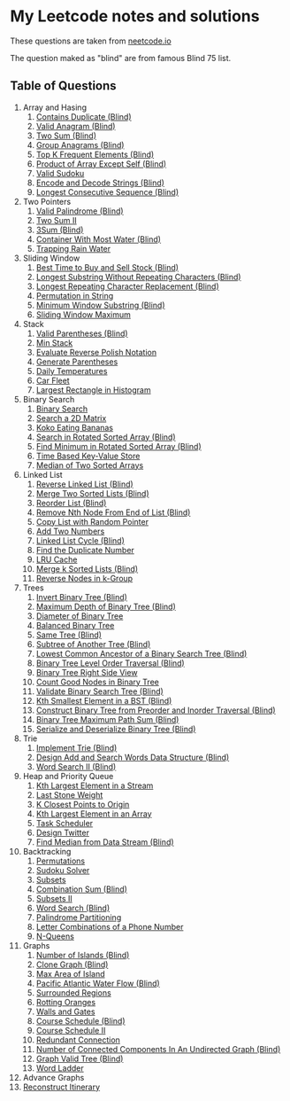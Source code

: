 # My Leetcode notes and solutions

These questions are taken from [neetcode.io](https://neetcode.io/)

The question maked as "blind" are from famous Blind 75 list.

## Table of Questions

1. Array and Hasing
   1. [Contains Duplicate (Blind)](./array-and-hashing/contains-duplicate.md)
   2. [Valid Anagram (Blind)](./array-and-hashing/valid-anagram.md)
   3. [Two Sum (Blind)](./array-and-hashing/two-sum.md)
   4. [Group Anagrams (Blind)](./array-and-hashing/two-sum.md)
   5. [Top K Frequent Elements (Blind)](./array-and-hashing/top-k-frequnt-elements.md)
   6. [Product of Array Except Self (Blind)](./array-and-hashing/product-of-array-except-self.md)
   7. [Valid Sudoku](./array-and-hashing/valid.sudoku.md)
   8. [Encode and Decode Strings (Blind)](./array-and-hashing/encode-decode-strings.md)
   9. [Longest Consecutive Sequence (Blind)](./array-and-hashing/longest-consecutive-sequence.md)
2. Two Pointers
   1. [Valid Palindrome (Blind)](./two-pointers/valid-palindrome.md)
   2. [Two Sum II](./two-pointers/two-sum-ii.md)
   3. [3Sum (Blind)](./two-pointers/3-sum.md)
   4. [Container With Most Water (Blind)](./two-pointers/container-with-most-water.md)
   5. [Trapping Rain Water](./two-pointers/trapping-rain-water.md)
3. Sliding Window
   1. [Best Time to Buy and Sell Stock (Blind)](./sliding-window/best-time-to-buy-and-sell-stock.md)
   2. [Longest Substring Without Repeating Characters (Blind)](./sliding-window/longest-substring-without-repeating-characters.md)
   3. [Longest Repeating Character Replacement (Blind)](./sliding-window/longest-repeating-character-replacement.md)
   4. [Permutation in String](./sliding-window/permutation-in-string.md)
   5. [Minimum Window Substring (Blind)](./sliding-window/minimum-window-substring.md)
   6. [Sliding Window Maximum](./sliding-window/sliding-window-maximum.md)
4. Stack
   1. [Valid Parentheses (Blind)](./stack/valid-parentheses.md)
   2. [Min Stack](./stack/min-stack.md)
   3. [Evaluate Reverse Polish Notation](./stack/evaluate-reverse-polish-notation.md)
   4. [Generate Parentheses](./stack/generate-parentheses.md)
   5. [Daily Temperatures](./stack/daily-temperatures.md)
   6. [Car Fleet](./stack/car-fleet.md)
   7. [Largest Rectangle in Histogram](./stack/largest-rectangle-in-histogram.md)
5. Binary Search
   1. [Binary Search](./binary-search/binary-search.md)
   2. [Search a 2D Matrix](./binary-search/search-a-2d-matrix.md)
   3. [Koko Eating Bananas](./binary-search/koko-eating-bananas.md)
   4. [Search in Rotated Sorted Array (Blind)](./binary-search/search-in-rotated-sorted-array.md)
   5. [Find Minimum in Rotated Sorted Array (Blind)](./binary-search/find-minimum-in-rotated-sorted-array.md)
   6. [Time Based Key-Value Store](./binary-search/time-based-key-value-store.md)
   7. [Median of Two Sorted Arrays](./binary-search/median-of-two-sorted-arrays.md)
6. Linked List
   1. [Reverse Linked List (Blind)](./linked-list/reverse-linked-list.md)
   2. [Merge Two Sorted Lists (Blind)](./linked-list/merge-two-sorted-lists.md)
   3. [Reorder List (Blind)](./linked-list/reorder-list.md)
   4. [Remove Nth Node From End of List (Blind)](./linked-list/remove-nth-node-from-end-of-list.md)
   5. [Copy List with Random Pointer](./linked-list/copy-list-with-random-pointer.md)
   6. [Add Two Numbers](./linked-list/add-two-numbers.md)
   7. [Linked List Cycle (Blind)](./linked-list/linked-list-cycle.md)
   8. [Find the Duplicate Number](./linked-list/find-the-duplicate-number.md)
   9. [LRU Cache](./linked-list/lru-cache.md)
   10. [Merge k Sorted Lists (Blind)](./linked-list/merge-k-sorted-lists.md)
   11. [Reverse Nodes in k-Group](./linked-list/reverse-nodes-in-k-group.md)
7. Trees
   1. [Invert Binary Tree (Blind)](./tree/invert-binary-tree.md)
   2. [Maximum Depth of Binary Tree (Blind)](./tree/maximum-depth-of-binary-tree.md)
   3. [Diameter of Binary Tree](./tree/diameter-of-binary-tree.md)
   4. [Balanced Binary Tree](./tree/balanced-binary-tree.md)
   5. [Same Tree (Blind)](./tree/same-tree.md)
   6. [Subtree of Another Tree (Blind)](./tree/subtree-of-another-tree.md)
   7. [Lowest Common Ancestor of a Binary Search Tree (Blind)](./tree/lowest-common-ancestor-of-a-binary-search-tree.md)
   8. [Binary Tree Level Order Traversal (Blind)](./tree/binary-tree-level-order-traversal.md)
   9. [Binary Tree Right Side View](./tree/binary-tree-right-side-view.md)
   10. [Count Good Nodes in Binary Tree](./tree/count-good-nodes-in-binary-tree.md)
   11. [Validate Binary Search Tree (Blind)](./tree/validate-binary-search-tree.md)
   12. [Kth Smallest Element in a BST (Blind)](./tree/kth-smallest-element-in-a-bst.md)
   13. [Construct Binary Tree from Preorder and Inorder Traversal (Blind)](./tree/construct-binary-tree-from-preorder-and-inorder-traversal.md)
   14. [Binary Tree Maximum Path Sum (Blind)](./tree/binary-tree-maximum-path-sum.md)
   15. [Serialize and Deserialize Binary Tree (Blind)](./tree/serialize-and-deserialize-binary-tree.md)
8. Trie
   1. [Implement Trie (Blind)](./trie/implement-trie.md)
   2. [Design Add and Search Words Data Structure (Blind)](./trie/design-add-and-search-words-data-structure.md)
   3. [Word Search II (Blind)](./trie/word-search-ii.md)
9. Heap and Priority Queue
   1. [Kth Largest Element in a Stream](./heap-and-priority-queue/kth-largest-element-in-a-stream.md)
   2. [Last Stone Weight](./heap-and-priority-queue/last-stone-weight.md)
   3. [K Closest Points to Origin](./heap-and-priority-queue/k-closest-points-to-origin.md)
   4. [Kth Largest Element in an Array](./heap-and-priority-queue/kth-largest-element-in-an-array.md)
   5. [Task Scheduler](./heap-and-priority-queue/task-scheduler.md)
   6. [Design Twitter](./heap-and-priority-queue/design-twitter.md)
   7. [Find Median from Data Stream (Blind)](./heap-and-priority-queue/find-median-from-data-stream.md)
10. Backtracking
    1. [Permutations](./backtracking/permutations.md)
    2. [Sudoku Solver](./backtracking/sudoku-solver.md)
    3. [Subsets](./backtracking/subsets.md)
    4. [Combination Sum (Blind)](./backtracking/combination-sum.md)
    5. [Subsets II](./backtracking/subsets-ii.md)
    6. [Word Search (Blind)](./backtracking/word-search.md)
    7. [Palindrome Partitioning](./backtracking/palindrome-partitioning.md)
    8. [Letter Combinations of a Phone Number](./backtracking/letter-combinations-of-a-phone-number.md)
    9. [N-Queens](./backtracking/n-queens.md)
11. Graphs
    1. [Number of Islands (Blind)](./graphs/number-of-islands.md)
    2. [Clone Graph (Blind)](./graphs/clone-graph.md)
    3. [Max Area of Island](./graphs/max-area-of-islands.md)
    4. [Pacific Atlantic Water Flow (Blind)](./graphs/pacific-atlantic-water-flow.md)
    5. [Surrounded Regions](./graphs/surrounded-regions.md)
    6. [Rotting Oranges](./graphs/rotting-oranges.md)
    7. [Walls and Gates](./graphs/walls-and-gates.md)
    8. [Course Schedule (Blind)](./graphs/course-schedule.md)
    9. [Course Schedule II](./graphs/course-schedule-ii.md)
    10. [Redundant Connection](./graphs/redundant-connection.md)
    11. [Number of Connected Components In An Undirected Graph (Blind)](./graphs/number-of-connected-components-in-an-undirected-graph.md)
    12. [Graph Valid Tree (Blind)](./graphs/graph-valid-tree.md)
    13. [Word Ladder](./graphs/word-ladder.md)
12. Advance Graphs
13. [Reconstruct Itinerary](./advance-graph/reconstruct-itinerary.md)
